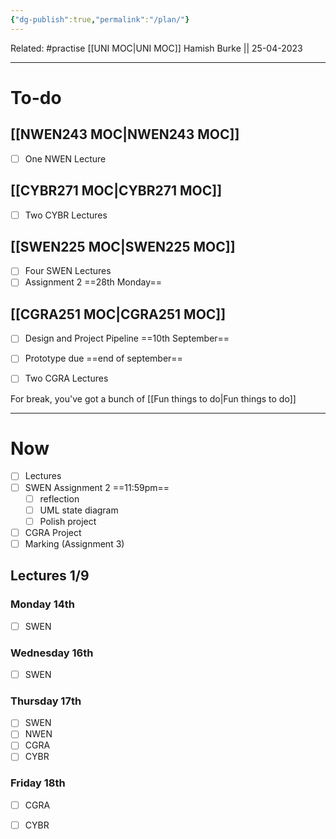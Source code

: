 ```yaml
---
{"dg-publish":true,"permalink":"/plan/"}
---
```



Related: #practise 
[[UNI MOC\|UNI MOC]]
Hamish Burke || 25-04-2023
***

# To-do

## [[NWEN243 MOC\|NWEN243 MOC]]

- [ ] One NWEN Lecture

## [[CYBR271 MOC\|CYBR271 MOC]]

- [ ] Two CYBR Lectures

## [[SWEN225 MOC\|SWEN225 MOC]]

- [ ] Four SWEN Lectures
- [ ] Assignment 2 ==28th Monday==

## [[CGRA251 MOC\|CGRA251 MOC]]

- [ ] Design and Project Pipeline ==10th September==
- [ ] Prototype due ==end of september==
- [ ] Two CGRA Lectures


For break, you've got a bunch of [[Fun things to do\|Fun things to do]]

***

# Now

- [ ] Lectures
- [ ] SWEN Assignment 2 ==11:59pm==
	- [ ] reflection
	- [ ] UML state diagram
	- [ ] Polish project
- [ ] CGRA Project
- [ ] Marking (Assignment 3)

## Lectures 1/9

### Monday 14th

- [ ] SWEN

### Wednesday 16th

- [ ] SWEN

### Thursday 17th

- [ ] SWEN
- [ ] NWEN
- [ ] CGRA
- [ ] CYBR

### Friday 18th

- [ ] CGRA
- [ ] CYBR

